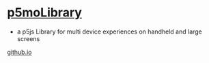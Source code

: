# [p5moLibrary](https://github.com/molab-itp/p5moLibrary)

- a p5js Library for multi device experiences on handheld and large screens

[github.io](https://molab-itp.github.io/p5moLibrary/src?v=28)
